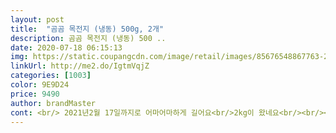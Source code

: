 ```yaml
---
layout: post 
title:  "곰곰 목전지 (냉동) 500g, 2개" 
description: 곰곰 목전지 (냉동) 500 ..
date: 2020-07-18 06:15:13 
img: https://static.coupangcdn.com/image/retail/images/85676548867763-2a3ba3a9-37d1-48c4-a24f-e7f12e6e6f05.jpg 
linkUrl: http://me2.do/IgtmVqjZ 
categories: [1003] 
color: 9E9D24 
price: 9490 
author: brandMaster 
cont: <br/> 2021년2월 17일까지로 어마어마하게 길어요<br/>2kg이 왔네요<br/><br/><br/>가격대비 믿을 수 없는 양이예요<br/>간장 불고기처럼 먹었어요<br/>간장양념이라도해서 숙성시켜 먹어야겠어요<br/>갠적으로 냉동 대패삼겹살이 조금더 더 맛있는거 같숩니다.<br/>;;;; 가성비를 따지면 가격이 저렴하기에 나쁘지 않숩니다요 앗 글고 같이 붙어온 양념장이 있길래 열라 좋아 했는데 성분을 보니 효소처리스테비아가 들어 있어서 안 먹고 버렸네욤;;<br/>고기 구매하러 왔다가 추가후기 더 남깁니다<br/>고기가 생각보다<br/>고기가 질기고 퍽퍽거려서 급하게 김치 송송 쓰려놓고<br/>고기는 아빠와 저의 반찬용으로 되었어요<br/>고기만 구워서 단독으로 먹기에는 고기가 나무껍질 씹는것처럼<br/>고기맛도 생각처럼 그닥 좋지않아서<br/>곰곰 목전지를 구매하면 맛있는 주물럭 양념장을<br/> 
---
```

 